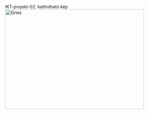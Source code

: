 <!DOCTYPE html>
<html>
   <head>
      IKT-projekt-02:
   </head>
   <body>
      kattintható kép<br>
      <a href="https://www.qries.com/">
         <img alt="Qries" src="https://upload.wikimedia.org/wikipedia/commons/8/8b/Trabbi_601-S_3828.jpg"
         width=450" height="325">
      </a>
   </body>
</html>
